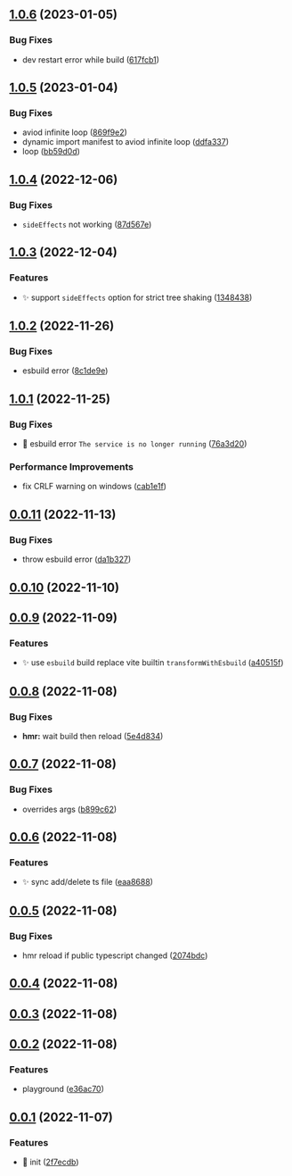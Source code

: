 ## [1.0.6](https://github.com/hemengke1997/vite-plugin-public-typescript/compare/v1.0.5...v1.0.6) (2023-01-05)


### Bug Fixes

* dev restart error while build ([617fcb1](https://github.com/hemengke1997/vite-plugin-public-typescript/commit/617fcb1167905e0d0711e2171a2563931dcd1003))



## [1.0.5](https://github.com/hemengke1997/vite-plugin-public-typescript/compare/v1.0.4...v1.0.5) (2023-01-04)


### Bug Fixes

* aviod infinite loop ([869f9e2](https://github.com/hemengke1997/vite-plugin-public-typescript/commit/869f9e283b2ebb311495123c3a99a0afb9ec805e))
* dynamic import manifest to aviod infinite loop ([ddfa337](https://github.com/hemengke1997/vite-plugin-public-typescript/commit/ddfa3375f6fac0f7043922002cf4c35225c5c082))
* loop ([bb59d0d](https://github.com/hemengke1997/vite-plugin-public-typescript/commit/bb59d0d45f02e6b67e5cb9bfa7aefd50ae627b22))



## [1.0.4](https://github.com/hemengke1997/vite-plugin-public-typescript/compare/v1.0.3...v1.0.4) (2022-12-06)


### Bug Fixes

* `sideEffects` not working ([87d567e](https://github.com/hemengke1997/vite-plugin-public-typescript/commit/87d567ef69667dd8637f1993c76b30d2e4fa1900))



## [1.0.3](https://github.com/hemengke1997/vite-plugin-public-typescript/compare/v1.0.2...v1.0.3) (2022-12-04)


### Features

* ✨ support `sideEffects` option for strict tree shaking ([1348438](https://github.com/hemengke1997/vite-plugin-public-typescript/commit/134843859144fa8ad23684f939cf503d02c2959b))



## [1.0.2](https://github.com/hemengke1997/vite-plugin-public-typescript/compare/v1.0.1...v1.0.2) (2022-11-26)


### Bug Fixes

* esbuild error ([8c1de9e](https://github.com/hemengke1997/vite-plugin-public-typescript/commit/8c1de9e12389bb83679faf935bc6906720ee14c8))



## [1.0.1](https://github.com/hemengke1997/vite-plugin-public-typescript/compare/v1.0.0...v1.0.1) (2022-11-25)


### Bug Fixes

* 🐛 esbuild error `The service is no longer running` ([76a3d20](https://github.com/hemengke1997/vite-plugin-public-typescript/commit/76a3d20a871946db37fde696c42f010a74231b9e))


### Performance Improvements

* fix CRLF warning on windows ([cab1e1f](https://github.com/hemengke1997/vite-plugin-public-typescript/commit/cab1e1ff9dbf7e2806c470274257cd011816e726))



## [0.0.11](https://github.com/hemengke1997/vite-plugin-public-typescript/compare/v0.0.10...v0.0.11) (2022-11-13)


### Bug Fixes

* throw esbuild error ([da1b327](https://github.com/hemengke1997/vite-plugin-public-typescript/commit/da1b327464b78d7a6e6bacde8453cb7798b5771a))



## [0.0.10](https://github.com/hemengke1997/vite-plugin-public-typescript/compare/v0.0.9...v0.0.10) (2022-11-10)



## [0.0.9](https://github.com/hemengke1997/vite-plugin-public-typescript/compare/v0.0.8...v0.0.9) (2022-11-09)


### Features

* ✨ use `esbuild` build replace vite builtin `transformWithEsbuild` ([a40515f](https://github.com/hemengke1997/vite-plugin-public-typescript/commit/a40515f1ecf7efdc267e15a89d1fa4f12a76c949))



## [0.0.8](https://github.com/hemengke1997/vite-plugin-public-typescript/compare/v0.0.7...v0.0.8) (2022-11-08)


### Bug Fixes

* **hmr:** wait build then reload ([5e4d834](https://github.com/hemengke1997/vite-plugin-public-typescript/commit/5e4d8349607d3ea1952cdd944107a07a97002a56))



## [0.0.7](https://github.com/hemengke1997/vite-plugin-public-typescript/compare/v0.0.6...v0.0.7) (2022-11-08)


### Bug Fixes

* overrides args ([b899c62](https://github.com/hemengke1997/vite-plugin-public-typescript/commit/b899c62c97f2a06d7563a990f043fb6a639edd98))



## [0.0.6](https://github.com/hemengke1997/vite-plugin-public-typescript/compare/v0.0.5...v0.0.6) (2022-11-08)


### Features

* ✨ sync add/delete ts file ([eaa8688](https://github.com/hemengke1997/vite-plugin-public-typescript/commit/eaa8688829bb9f416a8c6b797e5c3584169a3724))



## [0.0.5](https://github.com/hemengke1997/vite-plugin-public-typescript/compare/v0.0.4...v0.0.5) (2022-11-08)


### Bug Fixes

* hmr reload if public typescript changed ([2074bdc](https://github.com/hemengke1997/vite-plugin-public-typescript/commit/2074bdc4c680068361f092636f42cbcdd1e2d711))



## [0.0.4](https://github.com/hemengke1997/vite-plugin-public-typescript/compare/v0.0.3...v0.0.4) (2022-11-08)



## [0.0.3](https://github.com/hemengke1997/vite-plugin-public-typescript/compare/v0.0.2...v0.0.3) (2022-11-08)



## [0.0.2](https://github.com/hemengke1997/vite-plugin-public-typescript/compare/v0.0.1...v0.0.2) (2022-11-08)


### Features

* playground ([e36ac70](https://github.com/hemengke1997/vite-plugin-public-typescript/commit/e36ac706ed1261fadbc837dd48e21fe312026826))



## [0.0.1](https://github.com/hemengke1997/vite-plugin-public-typescript/compare/2f7ecdb66a3004addbe372e91bf2caf33243e0e8...v0.0.1) (2022-11-07)


### Features

* 🎉 init ([2f7ecdb](https://github.com/hemengke1997/vite-plugin-public-typescript/commit/2f7ecdb66a3004addbe372e91bf2caf33243e0e8))



